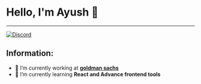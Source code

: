 # Hello, I'm Ayush 👋
<hr>
<a href="https://discord.com/users/581525444424368131">
<img src="https://discord.c99.nl/widget/theme-2/581525444424368131.png" alt="Discord"/>
</a>



## **Information:**

- 🔭 I’m currently working at  **[goldman sachs](https://www.goldmansachs.com)**
- 🌱 I’m currently learning  **React and Advance frontend tools**




